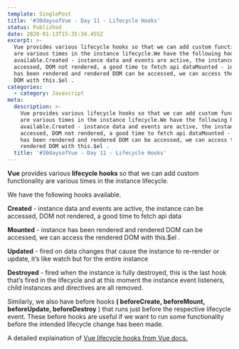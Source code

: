 ```yaml
---
template: SinglePost
title: '#30daysofVue - Day 11 - Lifecycle Hooks'
status: Published
date: 2020-01-13T15:35:34.455Z
excerpt: >-
  Vue provides various lifecycle hooks so that we can add custom functionality
  are various times in the instance lifecycle.We have the following hooks
  available.Created - instance data and events are active, the instance can be
  accessed, DOM not rendered, a good time to fetch api dataMounted - instance
  has been rendered and rendered DOM can be accessed, we can access the rendered
  DOM with this.$el . 
categories:
  - category: Javascript
meta:
  description: >-
    Vue provides various lifecycle hooks so that we can add custom functionality
    are various times in the instance lifecycle.We have the following hooks
    available.Created - instance data and events are active, the instance can be
    accessed, DOM not rendered, a good time to fetch api dataMounted - instance
    has been rendered and rendered DOM can be accessed, we can access the
    rendered DOM with this.$el . 
  title: '#30daysofVue - Day 11 - Lifecycle Hooks'
---
```

**Vue** provides various **lifecycle hooks** so that we can add custom functionality are various times in the instance lifecycle.

We have the following hooks available.

**Created** - instance data and events are active, the instance can be accessed, DOM not rendered, a good time to fetch api data

**Mounted** - instance has been rendered and rendered DOM can be accessed, we can access the rendered DOM with this.$el . 

**Updated** - fired on data changes that cause the instance to re-render or update, it’s like watch but for the entire instance

**Destroyed** - fired when the instance is fully destroyed, this is the last hook that’s fired in the lifecycle and at this moment the instance event listeners, child instances and directives are all removed. 

Similarly, we also have before hooks **( beforeCreate, beforeMount,	beforeUpdate, beforeDestroy** ) that runs just before the respective lifecycle event. These before hooks are useful if we want to run some functionality before the intended lifecycle change has been made.

A detailed explaination of [Vue lifecycle hooks from Vue docs.](https://vuejs.org/v2/guide/instance.html#Lifecycle-Diagram)
